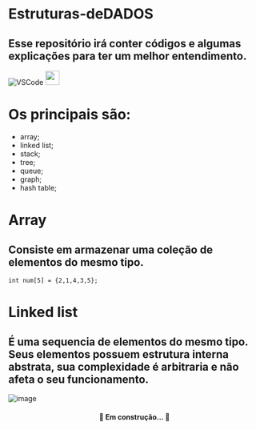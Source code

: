 # Estruturas-deDADOS
## Esse repositório irá conter códigos e algumas explicações para ter um melhor entendimento.

![VSCode](https://img.shields.io/badge/-VSCode-007ACC?style=flat-square&logo=visual-studio-code&logoColor=white)
<img height="28" src="https://img.icons8.com/color/48/000000/c-programming.png"/>

# Os principais são:
 * array;
 * linked list;
 * stack;
 * tree;
 * queue;
 * graph;
 * hash table;

# Array
## Consiste em armazenar uma coleção de elementos do mesmo tipo.
  ``` 
  int num[5] = {2,1,4,3,5};
  ```
  
# Linked list
## É uma sequencia de elementos do mesmo tipo. Seus elementos possuem estrutura interna abstrata, sua complexidade é arbitraria e não afeta o seu funcionamento.
![image](https://user-images.githubusercontent.com/60969430/136022940-5ccdc5e3-e3d6-48ba-aea2-b9f201e0b76c.png)


<h4 align="center"> 
	 🚀 Em construção...  🚧
</h4>

